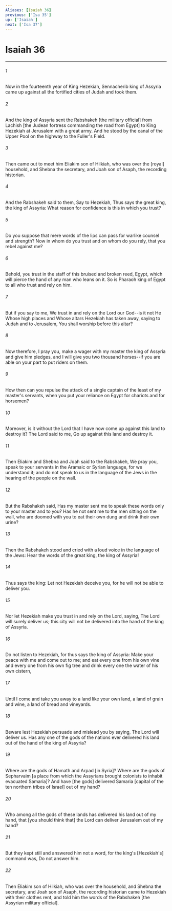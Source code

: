 ```yaml
---
Aliases: [Isaiah 36]
previous: ['Isa 35']
up: ['Isaiah']
next: ['Isa 37']
---
```

# Isaiah 36

***














###### 1 






Now in the fourteenth year of King Hezekiah, Sennacherib king of Assyria came up against all the fortified cities of Judah and took them. 













###### 2 






And the king of Assyria sent the Rabshakeh [the military official] from Lachish [the Judean fortress commanding the road from Egypt] to King Hezekiah at Jerusalem with a great army. And he stood by the canal of the Upper Pool on the highway to the Fuller's Field. 













###### 3 






Then came out to meet him Eliakim son of Hilkiah, who was over the [royal] household, and Shebna the secretary, and Joah son of Asaph, the recording historian. 













###### 4 






And the Rabshakeh said to them, Say to Hezekiah, Thus says the great king, the king of Assyria: What reason for confidence is this in which you trust? 













###### 5 






Do you suppose that mere words of the lips can pass for warlike counsel and strength? Now in whom do you trust and on whom do you rely, that you rebel against me? 













###### 6 






Behold, you trust in the staff of this bruised and broken reed, Egypt, which will pierce the hand of any man who leans on it. So is Pharaoh king of Egypt to all who trust and rely on him. 













###### 7 






But if you say to me, We trust in and rely on the Lord our God--is it not He Whose high places and Whose altars Hezekiah has taken away, saying to Judah and to Jerusalem, You shall worship before this altar? 













###### 8 






Now therefore, I pray you, make a wager with my master the king of Assyria and give him pledges, and I will give you two thousand horses--if you are able on your part to put riders on them. 













###### 9 






How then can you repulse the attack of a single captain of the least of my master's servants, when you put your reliance on Egypt for chariots and for horsemen? 













###### 10 






Moreover, is it without the Lord that I have now come up against this land to destroy it? The Lord said to me, Go up against this land and destroy it. 













###### 11 






Then Eliakim and Shebna and Joah said to the Rabshakeh, We pray you, speak to your servants in the Aramaic or Syrian language, for we understand it; and do not speak to us in the language of the Jews in the hearing of the people on the wall. 













###### 12 






But the Rabshakeh said, Has my master sent me to speak these words only to your master and to you? Has he not sent me to the men sitting on the wall, who are doomed with you to eat their own dung and drink their own urine? 













###### 13 






Then the Rabshakeh stood and cried with a loud voice in the language of the Jews: Hear the words of the great king, the king of Assyria! 













###### 14 






Thus says the king: Let not Hezekiah deceive you, for he will not be able to deliver you. 













###### 15 






Nor let Hezekiah make you trust in and rely on the Lord, saying, The Lord will surely deliver us; this city will not be delivered into the hand of the king of Assyria. 













###### 16 






Do not listen to Hezekiah, for thus says the king of Assyria: Make your peace with me and come out to me; and eat every one from his own vine and every one from his own fig tree and drink every one the water of his own cistern, 













###### 17 






Until I come and take you away to a land like your own land, a land of grain and wine, a land of bread and vineyards. 













###### 18 






Beware lest Hezekiah persuade and mislead you by saying, The Lord will deliver us. Has any one of the gods of the nations ever delivered his land out of the hand of the king of Assyria? 













###### 19 






Where are the gods of Hamath and Arpad [in Syria]? Where are the gods of Sepharvaim [a place from which the Assyrians brought colonists to inhabit evacuated Samaria]? And have [the gods] delivered Samaria [capital of the ten northern tribes of Israel] out of my hand? 













###### 20 






Who among all the gods of these lands has delivered his land out of my hand, that [you should think that] the Lord can deliver Jerusalem out of my hand? 













###### 21 






But they kept still and answered him not a word, for the king's [Hezekiah's] command was, Do not answer him. 













###### 22 






Then Eliakim son of Hilkiah, who was over the household, and Shebna the secretary, and Joah son of Asaph, the recording historian came to Hezekiah with their clothes rent, and told him the words of the Rabshakeh [the Assyrian military official].
